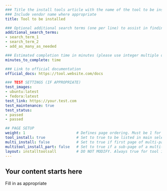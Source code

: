 ```yaml
---
### Title the install tools article with the name of the tool to be installed
### Include vendor name where appropriate
title: Tool to be installed

### Optional additional search terms (one per line) to assist in finding the article
additional_search_terms:
- search_term_1
- search_term_2
- add_as_many_as_needed

### Estimated completion time in minutes (please use integer multiple of 5)
minutes_to_complete: time

### Link to official documentation
official_docs: https://tool.website.com/docs

### TEST SETTINGS (IF APPROPRIATE)
test_images:
- ubuntu:latest
- fedora:latest
test_link: https://your.test.com
test_maintenance: true
test_status:
- passed
- passed

## PAGE SETUP
weight: 1                       # Defines page ordering. Must be 1 for first (or only) page.
tool_install: true              # Set to true to be listed in main selection page, else false
multi_install: false            # Set to true if first page of multi-page article, else false
multitool_install_part: false   # Set to true if a sub-page of a multi-page article, else false
layout: installtoolsall         # DO NOT MODIFY. Always true for tool install articles
---
```

## Your content starts here

Fill in as appropriate
